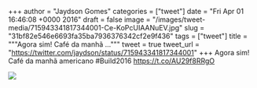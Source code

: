 
+++
author = "Jaydson Gomes"
categories = ["tweet"]
date = "Fri Apr 01 16:46:08 +0000 2016"
draft = false
image = "/images/tweet-media/715943341817344001-Ce-KoPcUIAANuEV.jpg"
slug = "31bf82e546e6693fa35ba7936376342cf2e9f436"
tags = ["tweet"]
title = """Agora sim! Café da manhã ..."""
tweet = true
tweet_url = "https://twitter.com/jaydson/status/715943341817344001"
+++
Agora sim! Café da manhã americano #Build2016 https://t.co/AU29f8RRgO

![](/images/tweet-media/715943341817344001-Ce-KoPcUIAANuEV.jpg)